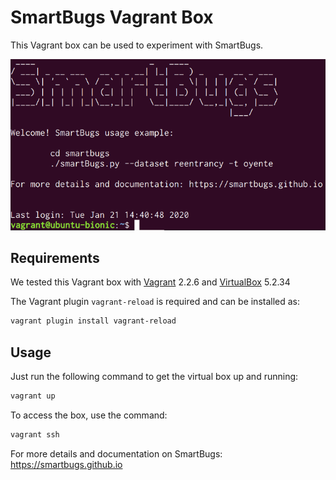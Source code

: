 # SmartBugs Vagrant Box

This Vagrant box can be used to experiment with SmartBugs.

![Screenshot of SmartBugs Vagrant box](vagrant-box-screenshot.png "Screenshot of SmartBugs Vagrant box")


## Requirements

We tested this Vagrant box with [Vagrant](https://www.vagrantup.com) 2.2.6 and [VirtualBox](https://www.virtualbox.org) 5.2.34

The Vagrant plugin `vagrant-reload` is required and can be installed as:

```bash
vagrant plugin install vagrant-reload
```

## Usage

Just run the following command to get the virtual box up and running:

```bash
vagrant up
```

To access the box, use the command:

```bash
vagrant ssh
```

For more details and documentation on SmartBugs: https://smartbugs.github.io
